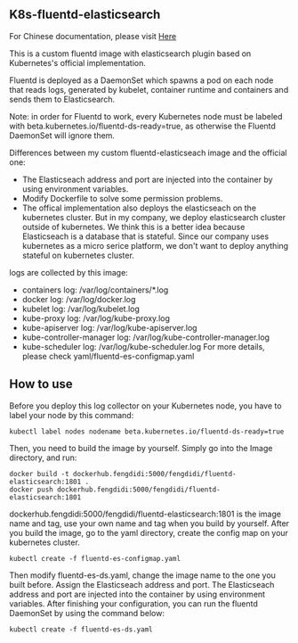 ## K8s-fluentd-elasticsearch

For Chinese documentation, please visit [Here](https://www.jianshu.com/p/92a4c11e77ba)

This is a custom fluentd image with elasticsearch plugin based on Kubernetes's official implementation. 

Fluentd is deployed as a DaemonSet which spawns a pod on each node that reads logs, generated by kubelet, container runtime and containers and sends them to Elasticsearch.

Note: in order for Fluentd to work, every Kubernetes node must be labeled with beta.kubernetes.io/fluentd-ds-ready=true, as otherwise the Fluentd DaemonSet will ignore them.

Differences between my custom fluentd-elasticseach image and the official one:
* The Elasticseach address and port are injected into the container by using environment variables.
* Modify Dockerfile to solve some permission problems.
* The offical implementation also deploys the elasticseach on the kubernetes cluster. But in my company, we deploy elasticsearch cluster outside of kubernetes. We think this is a better idea because Elasticseach is a database that is stateful. Since our company uses kubernetes as a micro serice platform, we don't want to deploy anything stateful on kubernetes cluster.

logs are collected by this image:
* containers log: /var/log/containers/*.log
* docker log: /var/log/docker.log
* kubelet log: /var/log/kubelet.log
* kube-proxy log: /var/log/kube-proxy.log
* kube-apiserver log: /var/log/kube-apiserver.log
* kube-controller-manager log: /var/log/kube-controller-manager.log
* kube-scheduler log: /var/log/kube-scheduler.log
For more details, please check yaml/fluentd-es-configmap.yaml

## How to use
Before you deploy this log collector on your Kubernetes node, you have to label your node by this command:
```
kubectl label nodes nodename beta.kubernetes.io/fluentd-ds-ready=true
```
Then, you need to build the image by yourself. Simply go into the Image directory, and run:
```
docker build -t dockerhub.fengdidi:5000/fengdidi/fluentd-elasticsearch:1801 .
docker push dockerhub.fengdidi:5000/fengdidi/fluentd-elasticsearch:1801
```
dockerhub.fengdidi:5000/fengdidi/fluentd-elasticsearch:1801 is the image name and tag, use your own name and tag when you build by yourself.
After you build the image, go to the yaml directory, create the config map on your kubernetes cluster.
```
kubectl create -f fluentd-es-configmap.yaml
```
Then modify fluentd-es-ds.yaml, change the image name to the one you built before. Assign the Elasticseach address and port.
The Elasticseach address and port are injected into the container by using environment variables. After finishing your configuration, you can run the fluentd DaemonSet by using the command below:
```
kubectl create -f fluentd-es-ds.yaml
```